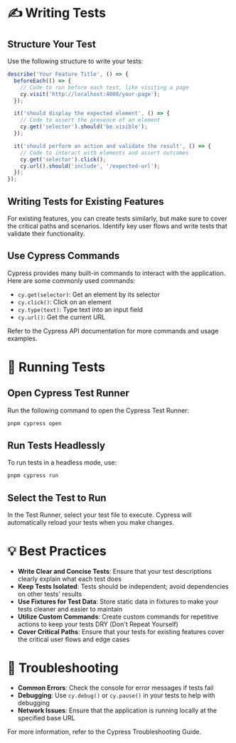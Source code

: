 # ✍️ Writing Tests

## Structure Your Test

Use the following structure to write your tests:

```javascript
describe('Your Feature Title', () => {
  beforeEach(() => {
    // Code to run before each test, like visiting a page
    cy.visit('http://localhost:4000/your-page');
  });

  it('should display the expected element', () => {
    // Code to assert the presence of an element
    cy.get('selector').should('be.visible');
  });

  it('should perform an action and validate the result', () => {
    // Code to interact with elements and assert outcomes
    cy.get('selector').click();
    cy.url().should('include', '/expected-url');
  });
});
```

## Writing Tests for Existing Features

For existing features, you can create tests similarly, but make sure to cover the critical paths and scenarios. Identify key user flows and write tests that validate their functionality.

## Use Cypress Commands

Cypress provides many built-in commands to interact with the application. Here are some commonly used commands:

* `cy.get(selector)`: Get an element by its selector
* `cy.click()`: Click on an element
* `cy.type(text)`: Type text into an input field
* `cy.url()`: Get the current URL

Refer to the Cypress API documentation for more commands and usage examples.

# 🏃 Running Tests

## Open Cypress Test Runner

Run the following command to open the Cypress Test Runner:

```bash
pnpm cypress open
```

## Run Tests Headlessly

To run tests in a headless mode, use:

```bash
pnpm cypress run
```

## Select the Test to Run

In the Test Runner, select your test file to execute. Cypress will automatically reload your tests when you make changes.

# 💡 Best Practices

* **Write Clear and Concise Tests**: Ensure that your test descriptions clearly explain what each test does
* **Keep Tests Isolated**: Tests should be independent; avoid dependencies on other tests' results
* **Use Fixtures for Test Data**: Store static data in fixtures to make your tests cleaner and easier to maintain
* **Utilize Custom Commands**: Create custom commands for repetitive actions to keep your tests DRY (Don't Repeat Yourself)
* **Cover Critical Paths**: Ensure that your tests for existing features cover the critical user flows and edge cases

# 🐛 Troubleshooting

* **Common Errors**: Check the console for error messages if tests fail
* **Debugging**: Use `cy.debug()` or `cy.pause()` in your tests to help with debugging
* **Network Issues**: Ensure that the application is running locally at the specified base URL

For more information, refer to the Cypress Troubleshooting Guide.
